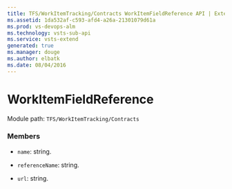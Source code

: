 ```yaml
---
title: TFS/WorkItemTracking/Contracts WorkItemFieldReference API | Extensions for Visual Studio Team Services
ms.assetid: 1da532af-c593-afd4-a26a-21301079d61a
ms.prod: vs-devops-alm
ms.technology: vsts-sub-api
ms.service: vsts-extend
generated: true
ms.manager: douge
ms.author: elbatk
ms.date: 08/04/2016
---
```


# WorkItemFieldReference

Module path: `TFS/WorkItemTracking/Contracts`


### Members

* `name`: string. 

* `referenceName`: string. 

* `url`: string. 

